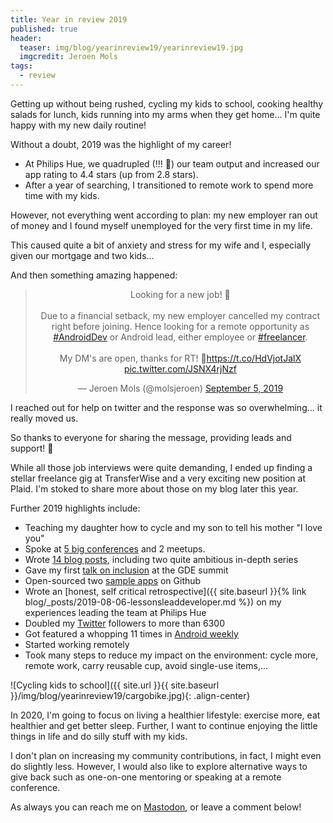 ```yaml
---
title: Year in review 2019
published: true
header:
  teaser: img/blog/yearinreview19/yearinreview19.jpg
  imgcredit: Jeroen Mols
tags:
  - review
---
```

Getting up without being rushed, cycling my kids to school, cooking healthy salads for lunch, kids running into my arms when they get home... I'm quite happy with my new daily routine!

Without a doubt, 2019 was the highlight of my career!

- At Philips Hue, we quadrupled (!!! 🚀) our team output and increased our app rating to 4.4 stars (up from 2.8 stars).
- After a year of searching, I transitioned to remote work to spend more time with my kids.

However, not everything went according to plan: my new employer ran out of money and I found myself unemployed for the very first time in my life.

This caused quite a bit of anxiety and stress for my wife and I, especially given our mortgage and two kids...

And then something amazing happened:

<center><blockquote class="twitter-tweet"><p lang="en" dir="ltr">Looking for a new job! 🚀<br><br>Due to a financial setback, my new employer cancelled my contract right before joining. Hence looking for a remote opportunity as <a href="https://twitter.com/hashtag/AndroidDev?src=hash&amp;ref_src=twsrc%5Etfw">#AndroidDev</a> or Android lead, either employee or <a href="https://twitter.com/hashtag/freelancer?src=hash&amp;ref_src=twsrc%5Etfw">#freelancer</a>.<br><br>My DM&#39;s are open, thanks for RT! 🙌<a href="https://t.co/HdVjotJalX">https://t.co/HdVjotJalX</a> <a href="https://t.co/JSNX4rjNzf">pic.twitter.com/JSNX4rjNzf</a></p>&mdash; Jeroen Mols (@molsjeroen) <a href="https://twitter.com/molsjeroen/status/1169578344125480962?ref_src=twsrc%5Etfw">September 5, 2019</a></blockquote> <script async src="https://platform.twitter.com/widgets.js" charset="utf-8"></script></center>

I reached out for help on twitter and the response was so overwhelming...  it really moved us.

So thanks to everyone for sharing the message, providing leads and support! 🙇‍

While all those job interviews were quite demanding, I ended up finding a stellar freelance gig at TransferWise and a very exciting new position at Plaid. I'm stoked to share more about those on my blog later this year.

Further 2019 highlights include:

- Teaching my daughter how to cycle and my son to tell his mother "I love you"
- Spoke at [5 big conferences](https://jeroenmols.com/speaking/) and 2 meetups.
- Wrote [14 blog posts](http://jeroenmols.com/blog/), including two quite ambitious in-depth series
- Gave my first [talk on inclusion](https://speakerdeck.com/jeroenmols/inclusive-communication) at the GDE summit
- Open-sourced two [sample apps](https://github.com/JeroenMols) on Github
- Wrote an [honest, self critical retrospective]({{ site.baseurl }}{% link blog/_posts/2019-08-06-lessonsleaddeveloper.md %}) on my experiences leading the team at Philips Hue
- Doubled my [Twitter](https://twitter.com/molsjeroen) followers to more than 6300
- Got featured a whopping 11 times in [Android weekly](http://androidweekly.net/search?keyword=jeroen+mols&commit=Search)
- Started working remotely
- Took many steps to reduce my impact on the environment: cycle more, remote work, carry reusable cup, avoid single-use items,...

![Cycling kids to school]({{ site.url }}{{ site.baseurl }}/img/blog/yearinreview19/cargobike.jpg){: .align-center}

In 2020, I'm going to focus on living a healthier lifestyle: exercise more, eat healthier and get better sleep. Further, I want to continue enjoying the little things in life and do silly stuff with my kids.

I don't plan on increasing my community contributions, in fact, I might even do slightly less. However, I would also like to explore alternative ways to give back such as one-on-one mentoring or speaking at a remote conference.

As always you can reach me on [Mastodon](https://androiddev.social/@Jeroenmols), or leave a comment below!
